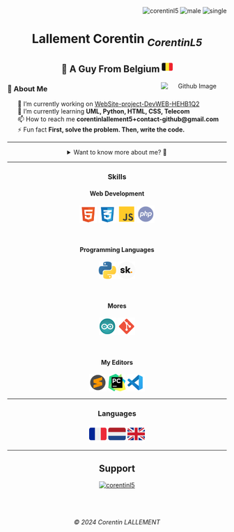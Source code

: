 <div align="center">

<p align="right">
	<img src="https://komarev.com/ghpvc/?username=corentinl5&label=Profile%20views&color=d1af52&style=flat" alt="corentinl5" />
	<img src="https://img.shields.io/badge/male-1DA1F2.svg" alt="male">
	<img src="https://img.shields.io/badge/single-FF0000.svg" alt="single">
</p>

<h1> Lallement Corentin <i><sub>CorentinL5</sub></i></h1>

<h2>🔭 A Guy From Belgium <img src="assets/flags/flag-belgium.svg" width="25em"> </h2>

<img width="30%" align="right" alt="Github Image" src="https://raw.githubusercontent.com/onimur/.github/master/.resources/git-header.svg" />
<div align="left">
	<h3>📜 About Me</h3>
	<ul type="none">
		<li>🔭 I’m currently working on <a href="https://github.com/CorentinL5/WebSite-project-DevWEB-HEHB1Q2">WebSite-project-DevWEB-HEHB1Q2</a></li>
		<li>🌱 I’m currently learning <strong>UML, Python, HTML, CSS, Telecom</strong></li>
		<li>📫 How to reach me <strong>corentinlallement5+contact-github@gmail.com</strong></li>
		<li>⚡ Fun fact <strong>First, solve the problem. Then, write the code.</strong></li>
	</ul>
</div>

<hr>

<details>
	<summary>Want to know more about me? 🤔</summary>
	<br>
	<ul type="none">
		<li>
			<a href="https://www.youtube.com/c/tarumo"><img src="https://img.shields.io/badge/YouTube-FF0000.svg?&logo=YouTube&logoColor=white" alt="tarumo"></a>
			<a href="https://twitter.com/tarumo2246"><img src="https://img.shields.io/badge/Twitter-1DA1F2.svg?&logo=Twitter&logoColor=white" alt="tarumo2246"></a>
			<a href="https://www.instagram.com/corentinlal/"><img src="https://img.shields.io/badge/Instagram-E4405F.svg?&logo=Instagram&logoColor=white" alt="Corentinlal"></a>
			<a href="https://www.twitch.tv/tarumo_"><img src="https://img.shields.io/badge/Twitch-6441A5.svg?&logo=Twitch&logoColor=white" alt="tarumo_"></a>
			<a href="https://github.com/CorentinL5"><img src="https://img.shields.io/badge/GitHub-181717.svg?&logo=GitHub&logoColor=white" alt="Corentin L5"></a>
		</li>
		<li>
			<img src="https://img.shields.io/badge/Tarumo-FF4060.svg" alt="Tarumo">
			<img src="https://img.shields.io/badge/Or-5B5B5B.svg" alt="OR">
			<img src="https://img.shields.io/badge/CorentinL5-1DA1F2.svg" alt="CorentinL5">
		</li>
		<li><img src="https://img.shields.io/badge/age-18-F4A7E9.svg" alt="18"></li>
		<li><img src="https://img.shields.io/badge/country-Belgium-FF4500.svg" alt="Belgium"></li>
	</ul>
	<img src="https://github-readme-stats.vercel.app/api?username=CorentinL5&show_icons=true" alt="CorentinL5's Github stats">
</details>

<hr>

<h3>Skills</h3>
<h4>Web Development</h4>
<img src="assets/skills/html-5.svg" alt="HTML5" width="40em">
<img src="assets/skills/css-3.svg" alt="CSS3" width="40em">
<img src="assets/skills/javascript.svg" alt="JavaScript" width="40em">
<img src="assets/skills/php.svg" alt="PHP" width="40em">


<br><h4>Programming Languages</h4>
<img src="assets/skills/python.svg" alt="Python" width="40em">
<img src="assets/skills/skript.svg" alt="Skript Minecraft" width="40em">

<br><h4>Mores</h4>
<img src="assets/skills/arduino.svg" alt="Arduino" width="40em">
<img src="assets/skills/git.svg" alt="Git" width="40em">

<br><h4>My Editors</h4>
<img src="assets/editors/sublime-text.svg" alt="Sublime Text" width="40em">
<img src="assets/editors/jb-pycharm.svg" alt="Jet-Brains Pycharm" width="40em">
<img src="assets/editors/vs-code.svg" alt="Visual Studio Code" width="40em">


<hr>

<h3>Languages</h3>
<img src="assets/flags/flag-france.svg" alt="flag of france" width=40em>
<img src="assets/flags/flag-netherlands.svg" alt="flag of netherlands" width=40em>
<img src="assets/flags/flag-united-kingdom.svg" alt="flag of united kingdom" width=40em>

<hr>

<h2>Support</h2>
<a href="https://www.buymeacoffee.com/corentinl5"> <img src="https://cdn.buymeacoffee.com/buttons/v2/default-yellow.png" height="50" width="210" alt="corentinl5" /></a>

<br><br>

<h6>© 2024 Corentin LALLEMENT <br>
</h6>
</div>
